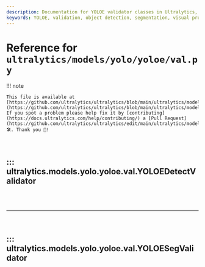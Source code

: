 ```yaml
---
description: Documentation for YOLOE validator classes in Ultralytics, supporting both text and visual prompt embeddings for object detection and segmentation models.
keywords: YOLOE, validation, object detection, segmentation, visual prompts, text prompts, embeddings, Ultralytics, YOLOEDetectValidator, YOLOESegValidator, deep learning
---
```


# Reference for `ultralytics/models/yolo/yoloe/val.py`

!!! note

    This file is available at [https://github.com/ultralytics/ultralytics/blob/main/ultralytics/models/yolo/yoloe/val.py](https://github.com/ultralytics/ultralytics/blob/main/ultralytics/models/yolo/yoloe/val.py). If you spot a problem please help fix it by [contributing](https://docs.ultralytics.com/help/contributing/) a [Pull Request](https://github.com/ultralytics/ultralytics/edit/main/ultralytics/models/yolo/yoloe/val.py) 🛠️. Thank you 🙏!

<br>

## ::: ultralytics.models.yolo.yoloe.val.YOLOEDetectValidator

<br><br><hr><br>

## ::: ultralytics.models.yolo.yoloe.val.YOLOESegValidator

<br><br>
